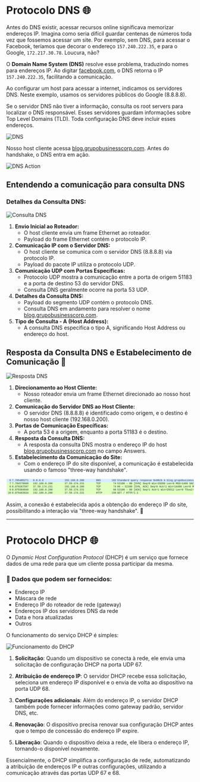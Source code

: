 # **Protocolo DNS 🌐**

Antes do DNS existir, acessar recursos online significava memorizar endereços IP. Imagina como seria difícil guardar centenas de números toda vez que fossemos acessar um site. Por exemplo, sem DNS, para acessar o Facebook, teríamos que decorar o endereço `157.240.222.35`, e para o Google, `172.217.30.78`. Loucura, não?

O **Domain Name System (DNS)** resolve esse problema, traduzindo nomes para endereços IP. Ao digitar [facebook.com](http://facebook.com/), o DNS retorna o IP `157.240.222.35`, facilitando a comunicação.

Ao configurar um host para acessar a internet, indicamos os servidores DNS. Neste exemplo, usamos os servidores públicos do Google (8.8.8.8).

Se o servidor DNS não tiver a informação, consulta os root servers para localizar o DNS responsável. Esses servidores guardam informações sobre Top Level Domains (TLD). Toda configuração DNS deve incluir esses endereços.

![DNS](https://github.com/Dudarng/HackS-ntese/blob/main/Análise%20de%20Rede/Assets/Protocolo%20DNS/Protocolo%20DNS%20na%20pratica.png)

Nosso host cliente acessa [blog.grupobusinesscorp.com](http://blog.grupobusinesscorp.com/). Antes do handshake, o DNS entra em ação.

![DNS Action](https://github.com/Dudarng/HackS-ntese/blob/main/Análise%20de%20Rede/Assets/Protocolo%20DNS/DNS%20action.png)

## **Entendendo a comunicação para consulta DNS**

### **Detalhes da Consulta DNS:**

![Consulta DNS](https://github.com/Dudarng/HackS-ntese/blob/main/Análise%20de%20Rede/Assets/Protocolo%20DNS/Detalhes%20da%20consulta%20DNS.png)

1. **Envio Inicial ao Roteador:**
    - O host cliente envia um frame Ethernet ao roteador.
    - Payload do frame Ethernet contém o protocolo IP.
2. **Comunicação IP com o Servidor DNS:**
    - O host cliente se comunica com o servidor DNS (8.8.8.8) via protocolo IP.
    - Payload do pacote IP utiliza o protocolo UDP.
3. **Comunicação UDP com Portas Específicas:**
    - Protocolo UDP mostra a comunicação entre a porta de origem 51183 e a porta de destino 53 do servidor DNS.
    - Consulta DNS geralmente ocorre na porta 53 UDP.
4. **Detalhes da Consulta DNS:**
    - Payload do segmento UDP contém o protocolo DNS.
    - Consulta DNS em andamento para resolver o nome [blog.grupobusinesscorp.com](http://blog.grupobusinesscorp.com/).
5. **Tipo de Consulta - A (Host Address):**
    - A consulta DNS especifica o tipo A, significando Host Address ou endereço do host.

## **Resposta da Consulta DNS e Estabelecimento de Comunicação 🔄**

![Resposta DNS](https://github.com/Dudarng/HackS-ntese/blob/main/Análise%20de%20Rede/Assets/Protocolo%20DNS/Resposta%20da%20consulta%20DNS.png)

1. **Direcionamento ao Host Cliente:**
    - Nosso roteador envia um frame Ethernet direcionado ao nosso host cliente.
2. **Comunicação do Servidor DNS ao Host Cliente:**
    - O servidor DNS (8.8.8.8) é identificado como origem, e o destino é nosso host cliente (192.168.0.200).
3. **Portas de Comunicação Específicas:**
    - A porta 53 é a origem, enquanto a porta 51183 é o destino.
4. **Resposta da Consulta DNS:**
    - A resposta da consulta DNS mostra o endereço IP do host [blog.grupobusinesscorp.com](http://blog.grupobusinesscorp.com/) no campo Answers.
5. **Estabelecimento da Comunicação do Site:**
    - Com o endereço IP do site disponível, a comunicação é estabelecida usando o famoso "three-way handshake".
        
![Three-Way Handshake](https://github.com/Dudarng/HackS-ntese/blob/main/Análise%20de%20Rede/Assets/Protocolo%20DNS/Conexão%20DNS%20estabelecida.png)

Assim, a conexão é estabelecida após a obtenção do endereço IP do site, possibilitando a interação via "three-way handshake". 🤝

---

# **Protocolo DHCP** 🌐 

O *Dynamic Host Configuration Protocol* (DHCP) é um serviço que fornece dados de uma rede para que um cliente possa participar da mesma.


### 📝 Dados que podem ser fornecidos:

- Endereço IP
- Máscara de rede
- Endereço IP do roteador de rede (gateway)
- Endereços IP dos servidores DNS da rede
- Data e hora atualizadas
- Outros


O funcionamento do serviço DHCP é simples:

![Funcionamento do DHCP](https://secbitrez.files.wordpress.com/2018/10/9-dhcp.png)

1. **Solicitação**: Quando um dispositivo se conecta à rede, ele envia uma solicitação de configuração DHCP na porta UDP 67.

2. **Atribuição de endereço IP**: O servidor DHCP recebe essa solicitação, seleciona um endereço IP disponível e o envia de volta ao dispositivo na porta UDP 68.

3. **Configurações adicionais**: Além do endereço IP, o servidor DHCP também pode fornecer informações como gateway padrão, servidor DNS, etc.

4. **Renovação**: O dispositivo precisa renovar sua configuração DHCP antes que o tempo de concessão do endereço IP expire.

5. **Liberação**: Quando o dispositivo deixa a rede, ele libera o endereço IP, tornando-o disponível novamente.


Essencialmente, o DHCP simplifica a configuração de rede, automatizando a atribuição de endereços IP e outras configurações, utilizando a comunicação através das portas UDP 67 e 68.
